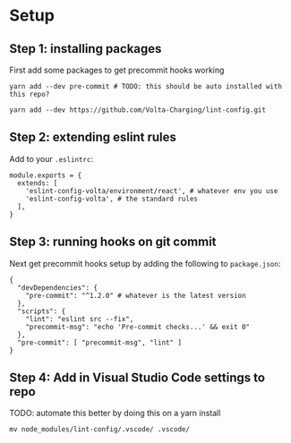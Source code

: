 # Setup
## Step 1: installing packages
First add some packages to get precommit hooks working
```
yarn add --dev pre-commit # TODO: this should be auto installed with this repo?

yarn add --dev https://github.com/Volta-Charging/lint-config.git
```


## Step 2: extending eslint rules
Add to your `.eslintrc`:
```
module.exports = {
  extends: [
    'eslint-config-volta/environment/react', # whatever env you use
    'eslint-config-volta', # the standard rules
  ],
}
```
## Step 3: running hooks on git commit
Next get precommit hooks setup by adding the following to `package.json`:
```
{
  "devDependencies": {
    "pre-commit": "^1.2.0" # whatever is the latest version
  },
  "scripts": {
    "lint": "eslint src --fix",
    "precommit-msg": "echo 'Pre-commit checks...' && exit 0"
  },
  "pre-commit": [ "precommit-msg", "lint" ]
}
```

## Step 4: Add in Visual Studio Code settings to repo
TODO: automate this better by doing this on a yarn install
```
mv node_modules/lint-config/.vscode/ .vscode/
```
